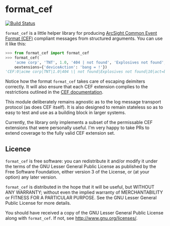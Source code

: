 format_cef
==========

[![Build Status](https://travis-ci.org/ch3pjw/format_cef.svg?branch=master)](
https://travis-ci.org/ch3pjw/format_cef)

`format_cef` is a little helper library for producing [ArcSight Common Event
Format (CEF)][CEF] compliant messages from structured arguments. You can use it
like this:

```python
>>> from format_cef import format_cef
>>> format_cef(
    'acme corp', 'TNT', 1.0, '404 | not found', 'Explosives not found', 10
    oextensions={'deviceAction': 'bang = !'})
'CEF:0|acme corp|TNT|1.0|404 \| not found|Explosives not found|10|act=bang \= !'
```

Notice how the format `format_cef` takes care of escaping deimiters correctly.
It will also ensure that each CEF extension complies to the restrictions
outlined in the [CEF documentation][CEF].

This module deliberately remains agnostic as to the log message transport
protocol (as does CEF itself). It is also designed to remain stateless so as to
easy to test and use as a building block in larger systems.

Currently, the library only implements a subset of the permissable CEF
extensions that were personally useful. I'm very happy to take PRs to extend
coverage to the fully valid CEF extension set.

[CEF]: https://community.saas.hpe.com/dcvta86296/attachments/dcvta86296/connector-documentation/1116/1/CommonEventFormatv23.pdf

Licence
-------

`format_cef` is free software: you can redistribute it and/or modify it under the
terms of the GNU Lesser General Public License as published by the Free Software
Foundation, either version 3 of the License, or (at your option) any later
version.

`format_cef` is distributed in the hope that it will be useful, but WITHOUT ANY
WARRANTY; without even the implied warranty of MERCHANTABILITY or FITNESS FOR A
PARTICULAR PURPOSE.  See the GNU Lesser General Public License for more details.

You should have received a copy of the GNU Lesser General Public License along
with `format_cef`.  If not, see <http://www.gnu.org/licenses/>.
